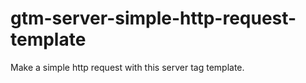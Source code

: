 # gtm-server-simple-http-request-template
Make a simple http request with this server tag template.
